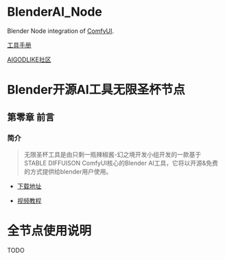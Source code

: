 # BlenderAI_Node
Blender Node integration of [ComfyUI](https://github.com/comfyanonymous/ComfyUI).

[工具手册](https://shimo.im/docs/Ee32m0w80rfLp4A2)

[AIGODLIKE社区](www.aigodlike.com)

# Blender开源AI工具无限圣杯节点
## 第零章 前言

### 简介
> 无限圣杯工具是由只剩一瓶辣椒酱-幻之境开发小组开发的一款基于STABLE DIFFUISON ComfyUI核心的Blender AI工具，它将以开源&免费的方式提供给blender用户使用。

- [下载地址](https://pan.baidu.com/s/1bnVWO9AuurPl2mn9Uc57vg?pwd=2333)

- [视频教程](https://www.bilibili.com/video/BV1Fo4y187HC/)

# 全节点使用说明
TODO
